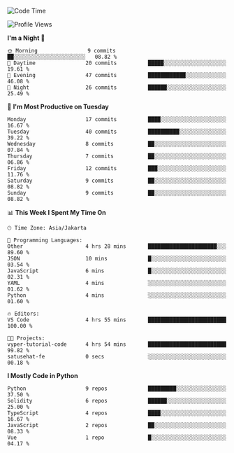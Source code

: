 <!--START_SECTION:waka-->
![Code Time](http://img.shields.io/badge/Code%20Time-1%2C459%20hrs%2046%20mins-blue)

![Profile Views](http://img.shields.io/badge/Profile%20Views-2-blue)

**I'm a Night 🦉** 

```text
🌞 Morning                9 commits           ██░░░░░░░░░░░░░░░░░░░░░░░   08.82 % 
🌆 Daytime                20 commits          █████░░░░░░░░░░░░░░░░░░░░   19.61 % 
🌃 Evening                47 commits          ████████████░░░░░░░░░░░░░   46.08 % 
🌙 Night                  26 commits          ██████░░░░░░░░░░░░░░░░░░░   25.49 % 
```
📅 **I'm Most Productive on Tuesday** 

```text
Monday                   17 commits          ████░░░░░░░░░░░░░░░░░░░░░   16.67 % 
Tuesday                  40 commits          ██████████░░░░░░░░░░░░░░░   39.22 % 
Wednesday                8 commits           ██░░░░░░░░░░░░░░░░░░░░░░░   07.84 % 
Thursday                 7 commits           ██░░░░░░░░░░░░░░░░░░░░░░░   06.86 % 
Friday                   12 commits          ███░░░░░░░░░░░░░░░░░░░░░░   11.76 % 
Saturday                 9 commits           ██░░░░░░░░░░░░░░░░░░░░░░░   08.82 % 
Sunday                   9 commits           ██░░░░░░░░░░░░░░░░░░░░░░░   08.82 % 
```


📊 **This Week I Spent My Time On** 

```text
🕑︎ Time Zone: Asia/Jakarta

💬 Programming Languages: 
Other                    4 hrs 28 mins       ██████████████████████░░░   89.60 % 
JSON                     10 mins             █░░░░░░░░░░░░░░░░░░░░░░░░   03.54 % 
JavaScript               6 mins              █░░░░░░░░░░░░░░░░░░░░░░░░   02.31 % 
YAML                     4 mins              ░░░░░░░░░░░░░░░░░░░░░░░░░   01.62 % 
Python                   4 mins              ░░░░░░░░░░░░░░░░░░░░░░░░░   01.60 % 

🔥 Editors: 
VS Code                  4 hrs 55 mins       █████████████████████████   100.00 % 

🐱‍💻 Projects: 
vyper-tutorial-code      4 hrs 54 mins       █████████████████████████   99.82 % 
satusehat-fe             0 secs              ░░░░░░░░░░░░░░░░░░░░░░░░░   00.18 % 
```

**I Mostly Code in Python** 

```text
Python                   9 repos             █████████░░░░░░░░░░░░░░░░   37.50 % 
Solidity                 6 repos             ██████░░░░░░░░░░░░░░░░░░░   25.00 % 
TypeScript               4 repos             ████░░░░░░░░░░░░░░░░░░░░░   16.67 % 
JavaScript               2 repos             ██░░░░░░░░░░░░░░░░░░░░░░░   08.33 % 
Vue                      1 repo              █░░░░░░░░░░░░░░░░░░░░░░░░   04.17 % 
```




<!--END_SECTION:waka-->
